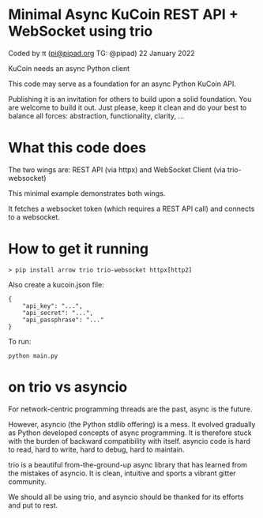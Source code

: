 # Minimal Async KuCoin REST API + WebSocket using trio

Coded by π (pi@pipad.org TG: @pipad)
22 January 2022

KuCoin needs an async Python client

This code may serve as a foundation for an async Python KuCoin API.

Publishing it is an invitation for others to build upon a solid foundation.
You are welcome to build it out.
Just please, keep it clean and do your best to balance all forces: abstraction, functionality, clarity, ...


# What this code does

The two wings are: REST API (via httpx) and WebSocket Client (via trio-websocket)

This minimal example demonstrates both wings.

It fetches a websocket token (which requires a REST API call) and connects to a websocket.


# How to get it running

```
> pip install arrow trio trio-websocket httpx[http2]
```

Also create a kucoin.json file:
```
{
    "api_key": "...",
    "api_secret": "...",
    "api_passphrase": "..."
}
```

To run:
```
python main.py
```


# on trio vs asyncio

For network-centric programming threads are the past, async is the future.

However, asyncio (the Python stdlib offering) is a mess. 
It evolved gradually as Python developed concepts of async programming.
It is therefore stuck with the burden of backward compatibility with itself.
asyncio code is hard to read, hard to write, hard to debug, hard to maintain.

trio is a beautiful from-the-ground-up async library that has learned from the mistakes of asyncio.
It is clean, intuitive and sports a vibrant gitter community.

We should all be using trio, and asyncio should be thanked for its efforts and put to rest.
